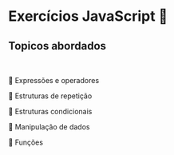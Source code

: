 <h1>Exercícios JavaScript 🚀</h1>

<h2>Topicos abordados</h2>
<br>
<p>📌 Expressões e operadores</p>
<p>📌 Estruturas de repetição</p>
<p>📌 Estruturas condicionais</p>
<p>📌 Manipulação de dados</p>
<p>📌 Funções</p>

